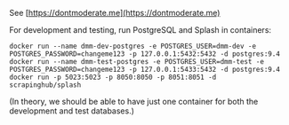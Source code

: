 See [https://dontmoderate.me](https://dontmoderate.me)

For development and testing, run PostgreSQL and Splash in containers:

    docker run --name dmm-dev-postgres -e POSTGRES_USER=dmm-dev -e POSTGRES_PASSWORD=changeme123 -p 127.0.0.1:5432:5432 -d postgres:9.4
    docker run --name dmm-test-postgres -e POSTGRES_USER=dmm-test -e POSTGRES_PASSWORD=changeme123 -p 127.0.0.1:5433:5432 -d postgres:9.4
    docker run -p 5023:5023 -p 8050:8050 -p 8051:8051 -d scrapinghub/splash

(In theory, we should be able to have just one container for both the development and test databases.) 